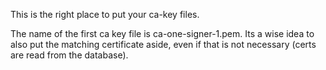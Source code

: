 This is the right place to put your ca-key files.

The name of the first ca key file is ca-one-signer-1.pem.
Its a wise idea to also put the matching certificate aside, even if that is
not necessary (certs are read from the database).

